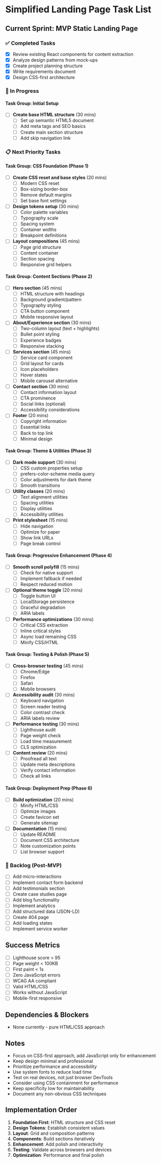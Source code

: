# Simplified Landing Page Task List

## Current Sprint: MVP Static Landing Page

### ✅ Completed Tasks
- [x] Review existing React components for content extraction
- [x] Analyze design patterns from mock-ups
- [x] Create project planning structure
- [x] Write requirements document
- [x] Design CSS-first architecture

### 🚧 In Progress

#### Task Group: Initial Setup
- [ ] **Create base HTML structure** (30 mins)
  - [ ] Set up semantic HTML5 document
  - [ ] Add meta tags and SEO basics
  - [ ] Create main section structure
  - [ ] Add skip navigation link

### 📋 Next Priority Tasks

#### Task Group: CSS Foundation (Phase 1)
- [ ] **Create CSS reset and base styles** (20 mins)
  - [ ] Modern CSS reset
  - [ ] Box-sizing border-box
  - [ ] Remove default margins
  - [ ] Set base font settings

- [ ] **Design tokens setup** (30 mins)
  - [ ] Color palette variables
  - [ ] Typography scale
  - [ ] Spacing system
  - [ ] Container widths
  - [ ] Breakpoint definitions

- [ ] **Layout compositions** (45 mins)
  - [ ] Page grid structure
  - [ ] Content container
  - [ ] Section spacing
  - [ ] Responsive grid helpers

#### Task Group: Content Sections (Phase 2)
- [ ] **Hero section** (45 mins)
  - [ ] HTML structure with headings
  - [ ] Background gradient/pattern
  - [ ] Typography styling
  - [ ] CTA button component
  - [ ] Mobile responsive layout

- [ ] **About/Experience section** (30 mins)
  - [ ] Two-column layout (text + highlights)
  - [ ] Bullet point styling
  - [ ] Experience badges
  - [ ] Responsive stacking

- [ ] **Services section** (45 mins)
  - [ ] Service card component
  - [ ] Grid layout for cards
  - [ ] Icon placeholders
  - [ ] Hover states
  - [ ] Mobile carousel alternative

- [ ] **Contact section** (30 mins)
  - [ ] Contact information layout
  - [ ] CTA prominence
  - [ ] Social links (optional)
  - [ ] Accessibility considerations

- [ ] **Footer** (20 mins)
  - [ ] Copyright information
  - [ ] Essential links
  - [ ] Back to top link
  - [ ] Minimal design

#### Task Group: Theme & Utilities (Phase 3)
- [ ] **Dark mode support** (30 mins)
  - [ ] CSS custom properties setup
  - [ ] prefers-color-scheme media query
  - [ ] Color adjustments for dark theme
  - [ ] Smooth transitions

- [ ] **Utility classes** (20 mins)
  - [ ] Text alignment utilities
  - [ ] Spacing utilities
  - [ ] Display utilities
  - [ ] Accessibility utilities

- [ ] **Print stylesheet** (15 mins)
  - [ ] Hide navigation
  - [ ] Optimize for paper
  - [ ] Show link URLs
  - [ ] Page break control

#### Task Group: Progressive Enhancement (Phase 4)
- [ ] **Smooth scroll polyfill** (15 mins)
  - [ ] Check for native support
  - [ ] Implement fallback if needed
  - [ ] Respect reduced motion

- [ ] **Optional theme toggle** (20 mins)
  - [ ] Toggle button UI
  - [ ] LocalStorage persistence
  - [ ] Graceful degradation
  - [ ] ARIA labels

- [ ] **Performance optimizations** (30 mins)
  - [ ] Critical CSS extraction
  - [ ] Inline critical styles
  - [ ] Async load remaining CSS
  - [ ] Minify CSS/HTML

#### Task Group: Testing & Polish (Phase 5)
- [ ] **Cross-browser testing** (45 mins)
  - [ ] Chrome/Edge
  - [ ] Firefox
  - [ ] Safari
  - [ ] Mobile browsers

- [ ] **Accessibility audit** (30 mins)
  - [ ] Keyboard navigation
  - [ ] Screen reader testing
  - [ ] Color contrast check
  - [ ] ARIA labels review

- [ ] **Performance testing** (30 mins)
  - [ ] Lighthouse audit
  - [ ] Page weight check
  - [ ] Load time measurement
  - [ ] CLS optimization

- [ ] **Content review** (20 mins)
  - [ ] Proofread all text
  - [ ] Update meta descriptions
  - [ ] Verify contact information
  - [ ] Check all links

#### Task Group: Deployment Prep (Phase 6)
- [ ] **Build optimization** (20 mins)
  - [ ] Minify HTML/CSS
  - [ ] Optimize images
  - [ ] Create favicon set
  - [ ] Generate sitemap

- [ ] **Documentation** (15 mins)
  - [ ] Update README
  - [ ] Document CSS architecture
  - [ ] Note customization points
  - [ ] List browser support

### 🔄 Backlog (Post-MVP)
- [ ] Add micro-interactions
- [ ] Implement contact form backend
- [ ] Add testimonials section
- [ ] Create case studies page
- [ ] Add blog functionality
- [ ] Implement analytics
- [ ] Add structured data (JSON-LD)
- [ ] Create 404 page
- [ ] Add loading states
- [ ] Implement service worker

## Success Metrics
- [ ] Lighthouse score > 95
- [ ] Page weight < 100KB
- [ ] First paint < 1s
- [ ] Zero JavaScript errors
- [ ] WCAG AA compliant
- [ ] Valid HTML/CSS
- [ ] Works without JavaScript
- [ ] Mobile-first responsive

## Dependencies & Blockers
- None currently - pure HTML/CSS approach

## Notes
- Focus on CSS-first approach, add JavaScript only for enhancement
- Keep design minimal and professional
- Prioritize performance and accessibility
- Use system fonts to reduce load time
- Test on real devices, not just browser DevTools
- Consider using CSS containment for performance
- Keep specificity low for maintainability
- Document any non-obvious CSS techniques

## Implementation Order
1. **Foundation First**: HTML structure and CSS reset
2. **Design Tokens**: Establish consistent values
3. **Layout**: Grid and composition patterns
4. **Components**: Build sections iteratively
5. **Enhancement**: Add polish and interactivity
6. **Testing**: Validate across browsers and devices
7. **Optimization**: Performance and final polish